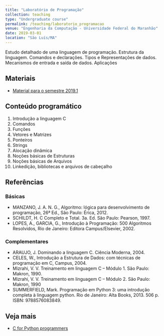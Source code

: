```yaml
---
title: "Laboratório de Programação"
collection: teaching
type: "Undergraduate course"
permalink: /teaching/laboratorio_programacao
venue: "Engenharia da Computação - Universidade Federal do Maranhão"
date: 2019-03-01
location: "São Luís/MA"
---
```


Estudo detalhado de uma linguagem de programação. Estrutura da linguagem. Comandos e declarações. Tipos e Representações de dados. Mecanismos de entrada e saída de dados. Aplicações

## Materiais

* [Material para o semestre 2019.1](https://github.com/profsergiocosta/lp20191)

## Conteúdo programático

1. Introdução a linguagem C
2. Comandos
3. Funções
4. Vetores e Matrizes
5. Ponteiros
6. Strings
7. Alocação dinâmica
8. Noções básicas de Estruturas
9. Noções básicas de Arquivos
10. Linkedição, bibliotecas e arquivos de cabeçalho

## Referências

### Básicas

* MANZANO, J. A. N. G., Algoritmo: lógica para desenvolvimento de programação, 26ª Ed., São Paulo: Érica, 2012. 
* SCHILDT, H. C Completo e Total. 3a. Ed. São Paulo: Pearson, 1997. 
* LOPES,  A.,  GARCIA,  G., Introdução à Programação: 500 Algoritmos Resolvidos,  Rio  de  Janeiro:  Editora Campus/Elsevier, 2002.

### Complementares

* ARAUJO, J. Dominando a linguagem C. Ciência Moderna, 2004. 
* CELES, W., Introdução a Estrutura de Dados: com técnicas de programação em C, Campus, 2004. 
* Mizrahi, V. V. Treinamento em linguagem C – Módulo 1. São Paulo: Makron, 1990. 
* Mizrahi, V. V. Treinamento em linguagem C – Módulo 2. São Paulo: Makron, 1990 
* SUMMERFIELD,  Mark. Programação em Python 3: uma introdução completa à linguagem python.  Rio  de  Janeiro: Alta Books, 2013. 506 p. ISBN: 9788576083849. 


## Veja mais

* [C for Python programmers](http://www.toves.org/books/cpy/)



